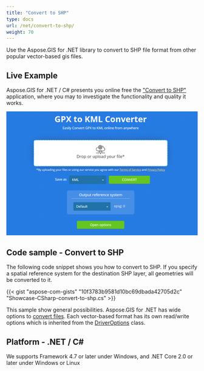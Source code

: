```yaml
---
title: "Convert to SHP"
type: docs
url: /net/convert-to-shp/
weight: 70
---
```


Use the Aspose.GIS for .NET library to convert to SHP file format from other popular vector-based gis files.

## **Live Example**

Aspose.GIS for .NET / C# presents you online free the ["Convert to SHP"](https://products.aspose.app/gis/conversion/convert-to-shp) application, where you may to investigate the functionality and quality it works.

![ to SHP Converter App](conversion.png)

## **Code sample - Convert to SHP**

The following code snippet shows you how to convert to SHP. If you specify a spatial reference system for the destination SHP layer, all geometries will be converted to it. 

{{< gist "aspose-com-gists" "10f3783b9581d10bc69dbada42705d2c" "Showcase-CSharp-convert-to-shp.cs" >}}

This sample show general possibilities. Aspose.GIS for .NET has wide options to [convert files](https://docs.aspose.com/gis/net/vector-layers/). Each vector-based format has its own read/write options which is inherited from the [DriverOptions](https://reference.aspose.com/gis/net/aspose.gis/driveroptions) class.

## **Platform - .NET / C#**

We supports Framework 4.7 or later under Windows, and .NET Core 2.0 or later under Windows or Linux
